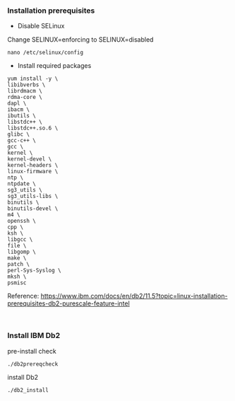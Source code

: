 ### Installation prerequisites
  - Disable SELinux
  
  Change SELINUX=enforcing to SELINUX=disabled
  ```
  nano /etc/selinux/config
  ```
  
  - Install required packages
  ```
  yum install -y \
  libibverbs \
  librdmacm \
  rdma-core \
  dapl \
  ibacm \
  ibutils \
  libstdc++ \
  libstdc++.so.6 \
  glibc \
  gcc-c++ \
  gcc \
  kernel \
  kernel-devel \
  kernel-headers \
  linux-firmware \
  ntp \
  ntpdate \
  sg3_utils \
  sg3_utils-libs \
  binutils \
  binutils-devel \
  m4 \
  openssh \
  cpp \
  ksh \
  libgcc \
  file \
  libgomp \
  make \
  patch \
  perl-Sys-Syslog \
  mksh \
  psmisc
  ```
  
  Reference: https://www.ibm.com/docs/en/db2/11.5?topic=linux-installation-prerequisites-db2-purescale-feature-intel

</br>
  
### Install IBM Db2

pre-install check
```
./db2prereqcheck
```

install Db2 
```
./db2_install
```
